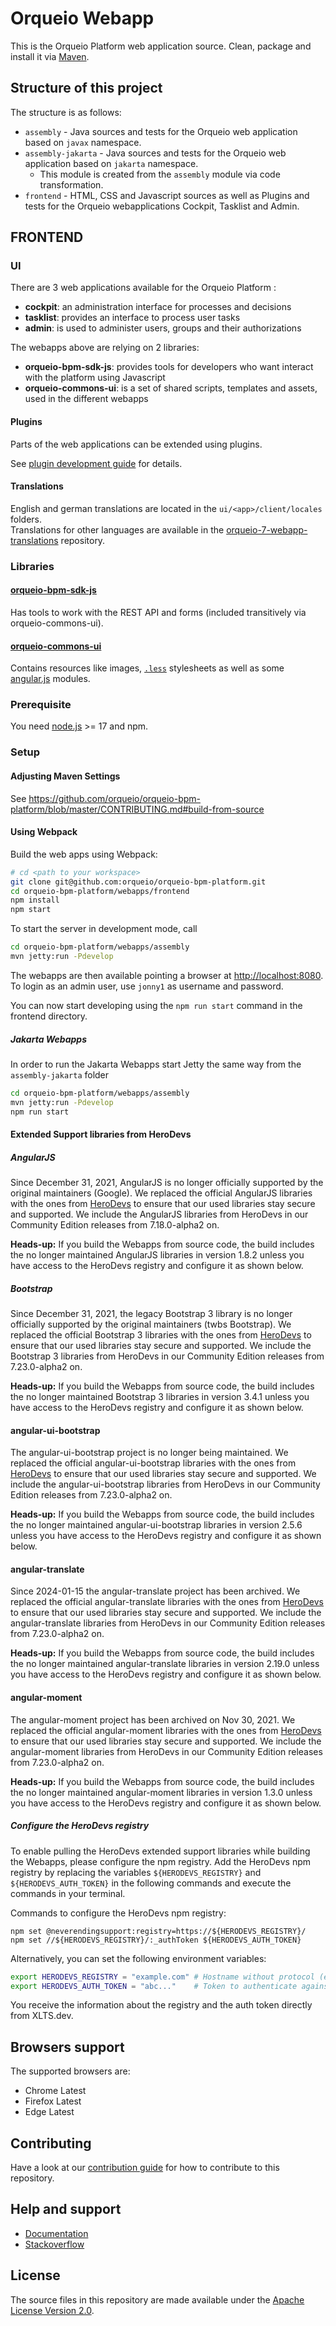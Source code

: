 # Orqueio Webapp

This is the Orqueio Platform web application source.
Clean, package and install it via [Maven](https://maven.apache.org/).

## Structure of this project

The structure is as follows:

* `assembly` - Java sources and tests for the Orqueio web application based on `javax` namespace.
* `assembly-jakarta` - Java sources and tests for the Orqueio web application based on `jakarta` namespace.
  * This module is created from the `assembly` module via code transformation.
* `frontend` - HTML, CSS and Javascript sources as well as Plugins and tests for the Orqueio webapplications Cockpit, Tasklist and Admin.

## FRONTEND

### UI

There are 3 web applications available for the Orqueio Platform :

* __cockpit__: an administration interface for processes and decisions
* __tasklist__: provides an interface to process user tasks
* __admin__: is used to administer users, groups and their authorizations

The webapps above are relying on 2 libraries:

* __orqueio-bpm-sdk-js__: provides tools for developers who want interact with the platform using Javascript
* __orqueio-commons-ui__: is a set of shared scripts, templates and assets, used in the different webapps


#### Plugins

Parts of the web applications can be extended using plugins.

See [plugin development guide](http://docs.orqueio.io/latest/real-life/how-to/#cockpit-how-to-develop-a-cockpit-plugin) for details.

#### Translations

English and german translations are located in the `ui/<app>/client/locales` folders.  
Translations for other languages are available in the [orqueio-7-webapp-translations](https://github.com/orqueio-community-hub/orqueio-7-webapp-translations) repository.

### Libraries

#### [orqueio-bpm-sdk-js](https://github.com/orqueio/orqueio-bpm-platform/tree/master/webapps/frontend/orqueio-bpm-sdk-js)

Has tools to work with the REST API and forms (included transitively via orqueio-commons-ui).

#### [orqueio-commons-ui](https://github.com/orqueio/orqueio-bpm-platform/tree/master/webapps/frontend/orqueio-commons-ui)

Contains resources like images, [`.less`](http://lesscss.org) stylesheets as well as some [angular.js](http://angularjs.org) modules.

### Prerequisite

You need [node.js](http://nodejs.org) >= 17 and npm.

### Setup

#### Adjusting Maven Settings

See https://github.com/orqueio/orqueio-bpm-platform/blob/master/CONTRIBUTING.md#build-from-source

#### Using Webpack

Build the web apps using Webpack:

```sh
# cd <path to your workspace>
git clone git@github.com:orqueio/orqueio-bpm-platform.git
cd orqueio-bpm-platform/webapps/frontend
npm install
npm start
```

To start the server in development mode, call

```sh
cd orqueio-bpm-platform/webapps/assembly
mvn jetty:run -Pdevelop
```

The webapps are then available pointing a browser at [http://localhost:8080](http://localhost:8080). To login as an admin user, use `jonny1` as username and password.

You can now start developing using the `npm run start` command in the frontend directory.

##### Jakarta Webapps

In order to run the Jakarta Webapps start Jetty the same way from the `assembly-jakarta` folder

```sh
cd orqueio-bpm-platform/webapps/assembly
mvn jetty:run -Pdevelop
npm run start
```

#### Extended Support libraries from HeroDevs

##### AngularJS
Since December 31, 2021, AngularJS is no longer officially supported by the original maintainers (Google). We replaced the official AngularJS libraries with the ones from [HeroDevs](https://www.herodevs.com/) to ensure that our used libraries stay secure and supported. We include the AngularJS libraries from HeroDevs in our Community Edition releases from 7.18.0-alpha2 on.

**Heads-up:** If you build the Webapps from source code, the build includes the no longer maintained AngularJS libraries in version 1.8.2 unless you have access to the HeroDevs registry and configure it as shown below.

##### Bootstrap
Since December 31, 2021, the legacy Bootstrap 3 library is no longer officially supported by the original maintainers (twbs Bootstrap). We replaced the official Bootstrap 3 libraries with the ones from [HeroDevs](https://www.herodevs.com/) to ensure that our used libraries stay secure and supported. We include the Bootstrap 3 libraries from HeroDevs in our Community Edition releases from 7.23.0-alpha2 on.

**Heads-up:** If you build the Webapps from source code, the build includes the no longer maintained Bootstrap 3 libraries in version 3.4.1 unless you have access to the HeroDevs registry and configure it as shown below.

#### angular-ui-bootstrap
The angular-ui-bootstrap project is no longer being maintained. We replaced the official angular-ui-bootstrap libraries with the ones from [HeroDevs](https://www.herodevs.com/) to ensure that our used libraries stay secure and supported. We include the angular-ui-bootstrap libraries from HeroDevs in our Community Edition releases from 7.23.0-alpha2 on.

**Heads-up:** If you build the Webapps from source code, the build includes the no longer maintained angular-ui-bootstrap libraries in version 2.5.6 unless you have access to the HeroDevs registry and configure it as shown below.

#### angular-translate
Since 2024-01-15 the angular-translate project has been archived. We replaced the official angular-translate libraries with the ones from [HeroDevs](https://www.herodevs.com/) to ensure that our used libraries stay secure and supported. We include the angular-translate libraries from HeroDevs in our Community Edition releases from 7.23.0-alpha2 on.

**Heads-up:** If you build the Webapps from source code, the build includes the no longer maintained angular-translate libraries in version 2.19.0 unless you have access to the HeroDevs registry and configure it as shown below.

#### angular-moment
The angular-moment project has been archived on Nov 30, 2021. We replaced the official angular-moment libraries with the ones from [HeroDevs](https://www.herodevs.com/) to ensure that our used libraries stay secure and supported. We include the angular-moment libraries from HeroDevs in our Community Edition releases from 7.23.0-alpha2 on.

**Heads-up:** If you build the Webapps from source code, the build includes the no longer maintained angular-moment libraries in version 1.3.0 unless you have access to the HeroDevs registry and configure it as shown below.

##### Configure the HeroDevs registry
To enable pulling the HeroDevs extended support libraries while building the Webapps, please configure the npm registry. Add the HeroDevs npm registry by replacing the variables `${HERODEVS_REGISTRY}` and `${HERODEVS_AUTH_TOKEN}` in the following commands and execute the commands in your terminal.

Commands to configure the HeroDevs npm registry:

```
npm set @neverendingsupport:registry=https://${HERODEVS_REGISTRY}/
npm set //${HERODEVS_REGISTRY}/:_authToken ${HERODEVS_AUTH_TOKEN}
```

Alternatively, you can set the following environment variables:

```sh
export HERODEVS_REGISTRY = "example.com" # Hostname without protocol (e.g., "https://"), leading or trailing slashes
export HERODEVS_AUTH_TOKEN = "abc..."    # Token to authenticate against the registry
```

You receive the information about the registry and the auth token directly from XLTS.dev.

## Browsers support

The supported browsers are:

- Chrome Latest
- Firefox Latest
- Edge Latest

## Contributing

Have a look at our [contribution guide](https://github.com/orqueio/orqueio-bpm-platform/blob/master/CONTRIBUTING.md) for how to contribute to this repository.


## Help and support

* [Documentation](http://docs.orqueio.io/)
* [Stackoverflow](https://stackoverflow.com/questions/tagged/orqueio)

## License

The source files in this repository are made available under the [Apache License Version 2.0](./LICENSE).
